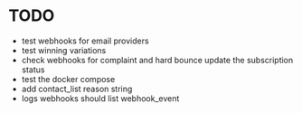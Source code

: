 # TODO

- test webhooks for email providers
- test winning variations
- check webhooks for complaint and hard bounce update the subscription status
- test the docker compose
- add contact_list reason string
- logs webhooks should list webhook_event
